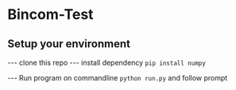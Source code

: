 # Bincom-Test

## Setup your environment

--- clone this repo
--- install dependency ```pip install numpy```

--- Run program on commandline ```python run.py``` and follow prompt 
